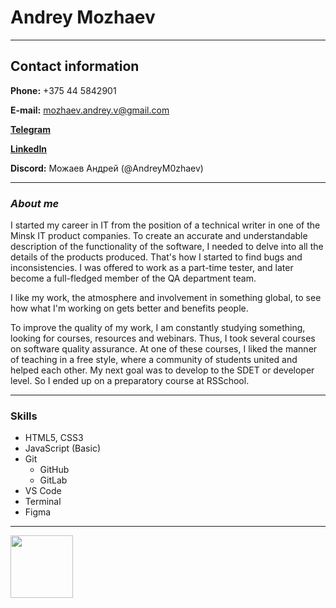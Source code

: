 # Andrey Mozhaev
___

## Contact information

 **Phone:** +375 44 5842901

 **E-mail:** mozhaev.andrey.v@gmail.com

 **[Telegram](https://t.me/iAMSQA)**

 **[LinkedIn](www.linkedin.com/in/andrey-mozhaev-a90731133)**

**Discord:** Можаев Андрей (@AndreyM0zhaev)

___

### ***About me***
I started my career in IT from the position of a technical writer in one of the Minsk IT product companies. To create an accurate and understandable description of the functionality of the software, I needed to delve into all the details of the products produced. That's how I started to find bugs and inconsistencies. I was offered to work as a part-time tester, and later become a full-fledged member of the QA department team. 

I like my work, the atmosphere and involvement in something global, to see how what I'm working on gets better and benefits people. 

To improve the quality of my work, I am constantly studying something, looking for courses, resources and webinars. Thus, I took several courses on software quality assurance. At one of these courses, I liked the manner of teaching in a free style, where a community of students united and helped each other. My next goal was to develop to the SDET or developer level. So I ended up on a preparatory course at RSSchool.
___

### Skills
* HTML5, CSS3
* JavaScript (Basic)
* Git 
    + GitHub
    + GitLab
* VS Code
* Terminal
* Figma
___

<div id="header" align="left">
  <img src="https://media.giphy.com/media/ZfU11ODanloCA/giphy.gif" width="100"/>
</div>
